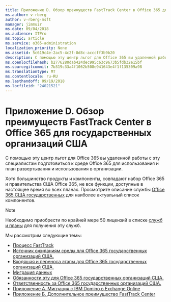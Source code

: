 ```yaml
---
title: Приложение D. Обзор преимуществ FastTrack Center в Office 365 для государственных организаций США
ms.author: v-rberg
author: v-rberg-msft
manager: jimmuir
ms.date: 09/04/2018
ms.audience: ITPro
ms.topic: article
ms.service: o365-administration
localization_priority: None
ms.assetid: 5c619c4e-2ac5-4c2f-8d8c-acccff3b9b20
description: С помощью эту центр льгот для Office 365 вы удаленной работы с эту специалистам подготовиться к среде Office 365 для использования и план развертывания и использования в организации.
ms.openlocfilehash: b2776280dab424dec995c63c9673b5fdb32e15bf
ms.sourcegitcommit: 7b319c33a4f1062b508e941643e4f1f135309a98
ms.translationtype: MT
ms.contentlocale: ru-RU
ms.lasthandoff: 09/19/2018
ms.locfileid: "24021521"
---
```

# <a name="appendix-d-fasttrack-center-benefit-overview-for-office-365-us-government"></a>Приложение D. Обзор преимуществ FastTrack Center в Office 365 для государственных организаций США

С помощью эту центр льгот для Office 365 вы удаленной работы с эту специалистам подготовиться к среде Office 365 для использования и план развертывания и использования в организации. 
  
Хотя большинство продукты и компоненты, совпадают набор Office 365 и правительства США Office 365, не все функции, доступные в настоящее время во всех планах. Просмотрите описание службы [Office 365 США государственных](https://aka.ms/aboutgovcloud) для наиболее актуальный список компонентов.

> [!NOTE]
>Необходимо приобрести по крайней мере 50 лицензий в списке [служб и планы](eligible-services-and-plans.md) для получения эту служб.  

Мы рассмотрим следующие темы:
- [Процесс FastTrack](fasttrack-process.md) 
- [Источник ожиданиям среды для Office 365 государственных организаций США.](US-Gov-appendix-source-environment-expectations.md)   
- [Входящая и переноса этапы для Office 365 государственных организаций США.](US-Gov-appendix-onboarding-and-migration.md)
- [Миграция данных](data-migration.md)    
- [Обязанности эту для Office 365 государственных организаций США.](US-Gov-appendix-fasttrack-responsibilities.md)   
- [Ответственность за Office 365 государственных организаций США.](US-Gov-appendix-your-responsibilities.md) 
- [Приложение А. Миграция с IBM Domino в Exchange Online](from-ibm-domino-to-exchange-online.md)   
- [Приложение Б. Дополнительное преимущество FastTrack Center](fasttrack-additional-benefits.md)


